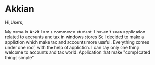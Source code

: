 # Akkian

Hi,Users,

My name is Ankit.I am a commerce student.
I haven't seen application related to accounts and tax in windows stores
So I decided to make a appliction which make tax and accounts more useful.
Everything comes under one roof, with the help of appliction.
I can say only one thing
welcome to accounts and tax world.
Application that make "complicated things simple".
